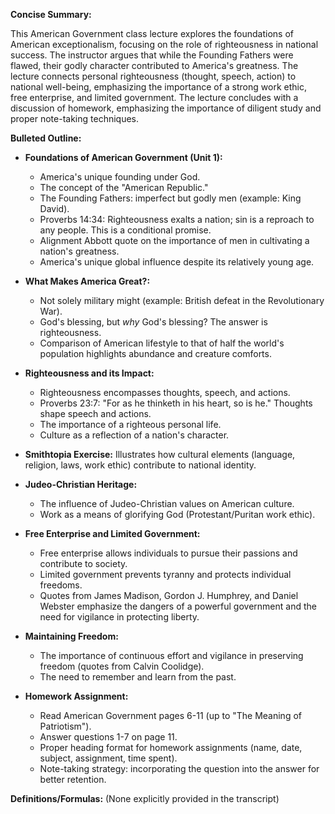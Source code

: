 **Concise Summary:**

This American Government class lecture explores the foundations of American exceptionalism, focusing on the role of righteousness in national success.  The instructor argues that while the Founding Fathers were flawed, their godly character contributed to America's greatness.  The lecture connects personal righteousness (thought, speech, action) to national well-being, emphasizing the importance of a strong work ethic, free enterprise, and limited government.  The lecture concludes with a discussion of homework, emphasizing the importance of diligent study and proper note-taking techniques.

**Bulleted Outline:**

* **Foundations of American Government (Unit 1):**
    * America's unique founding under God.
    * The concept of the "American Republic."
    * The Founding Fathers: imperfect but godly men (example: King David).
    * Proverbs 14:34: Righteousness exalts a nation; sin is a reproach to any people.  This is a conditional promise.
    * Alignment Abbott quote on the importance of men in cultivating a nation's greatness.
    * America's unique global influence despite its relatively young age.

* **What Makes America Great?:**
    * Not solely military might (example: British defeat in the Revolutionary War).
    * God's blessing, but *why* God's blessing?  The answer is righteousness.
    * Comparison of American lifestyle to that of half the world's population highlights abundance and creature comforts.

* **Righteousness and its Impact:**
    * Righteousness encompasses thoughts, speech, and actions.
    * Proverbs 23:7: "For as he thinketh in his heart, so is he."  Thoughts shape speech and actions.
    * The importance of a righteous personal life.
    * Culture as a reflection of a nation's character.

* **Smithtopia Exercise:**  Illustrates how cultural elements (language, religion, laws, work ethic) contribute to national identity.

* **Judeo-Christian Heritage:**
    * The influence of Judeo-Christian values on American culture.
    * Work as a means of glorifying God (Protestant/Puritan work ethic).

* **Free Enterprise and Limited Government:**
    * Free enterprise allows individuals to pursue their passions and contribute to society.
    * Limited government prevents tyranny and protects individual freedoms.
    * Quotes from James Madison, Gordon J. Humphrey, and Daniel Webster emphasize the dangers of a powerful government and the need for vigilance in protecting liberty.

* **Maintaining Freedom:**
    * The importance of continuous effort and vigilance in preserving freedom (quotes from Calvin Coolidge).
    * The need to remember and learn from the past.

* **Homework Assignment:**
    * Read American Government pages 6-11 (up to "The Meaning of Patriotism").
    * Answer questions 1-7 on page 11.
    * Proper heading format for homework assignments (name, date, subject, assignment, time spent).
    * Note-taking strategy: incorporating the question into the answer for better retention.


**Definitions/Formulas:** (None explicitly provided in the transcript)
